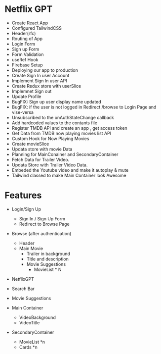 # Netflix GPT
- Create React App
- Configured TailwindCSS
- Header(rfc)
- Routing of App
- Login Form
- Sign up Form
- Form Validation
- useRef Hook
- Firebase Setup
- Deploying our app to production
- Create Sign In user Account
- Implement Sign In user API
- Create Redux store with userSlice
- Implemnet Sign out
- Update Profile
- BugFIX: Sign up user display name updated
- BugFIX: if the user is not logged in Redirect /browse to Login Page and vise-versa
- Unsubscribed to the onAuthStateChange callback
- Add hardcoded values to the contants file
- Register TMDB API and create an app , get access token
- Get Data from TMDB now playing movies list API
- Custom Hook for Now Playing Movies
- Create movieSlice
- Updata store with movie Data
- Planning for MainConainer and SecondaryContainer
- Fetch Data for Trailer Video.
- Updata Store with Trailer Video Data.
- Embeded the Youtube video and make it autoplay & mute
- Tailwind classed to make Main Container look Awesome

# Features
- Login/Sign Up
  - Sign In / Sign Up Form
  - Redirect to Browse Page

- Browse (after authentication)
  - Header
  - Main Movie 
     - Trailer in background
     - Title and description
     - Movie Suggestions
        - MovieList * N

- NetflixGPT
 - Search Bar
 - Movie Suggestions

- Main Container
  - VideoBackground
  - VideoTitle

- SecondaryContainer
  - MovieList *n
  - Cards *n
